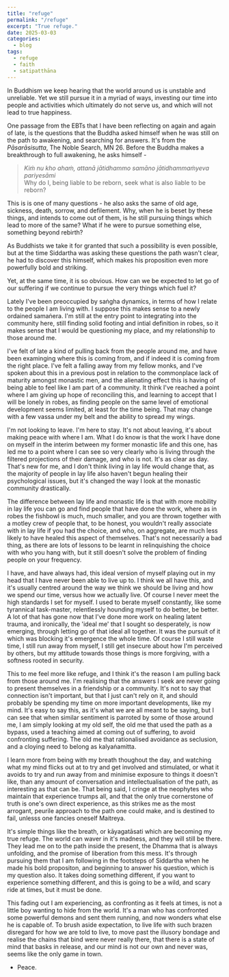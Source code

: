 ```yaml
---
title: "refuge"
permalink: "/refuge" 
excerpt: "True refuge."
date: 2025-03-03
categories:
  - blog 
tags: 
  - refuge
  - faith
  - satipatthāna
--- 
```


In Buddhism we keep hearing that the world around us is unstable and unreliable. Yet we still pursue it in a myriad of ways, investing our time into people and activities which ultimately do not serve us, and which will not lead to true happiness. 

One passage from the EBTs that I have been reflecting on again and again of late, is the questions that the Buddha asked himself when he was still on the path to awakening, and searching for answers. It's from the *Pāsarāsisutta*, The Noble Search, MN 26. Before the Buddha makes a breakthrough to full awakening, he asks himself -

> *Kiṁ nu kho ahaṁ, attanā jātidhammo samāno jātidhammaṁyeva pariyesāmi*  
> Why do I, being liable to be reborn, seek what is also liable to be reborn?

This is is one of many questions - he also asks the same of old age, sickness, death, sorrow, and defilement. Why, when he is beset by these things, and intends to come out of them, is he still pursuing things which lead to more of the same? What if he were to pursue something else, something beyond rebirth?

As Buddhists we take it for granted that such a possibility is even possible, but at the time Siddartha was asking these questions the path wasn't clear, he had to discover this himself, which makes his proposition even more powerfully bold and striking. 

Yet, at the same time, it is so obvious. How can we be expected to let go of our suffering if we continue to pursue the very things which fuel it?

Lately I've been preoccupied by saṅgha dynamics, in terms of how I relate to the people I am living with. I suppose this makes sense to a newly ordained samaṅera. I'm still at the entry point to integrating into the community here, still finding solid footing and intial definition in robes, so it makes sense that I would be questioning my place, and my relationship to those around me. 

I've felt of late a kind of pulling back from the people around me, and have been examinging where this is coming from, and if indeed it is coming from the right place. I've felt a falling away from my fellow monks, and I've spoken about this in a previous post in relation to the commonplace lack of maturity amongst monastic men, and the alienating effect this is having of being able to feel like I am part of a community. It think I've reached a point where I am giving up hope of reconciling this, and learning to accept that I will be lonely in robes, as finding people on the same level of emotional development seems limited, at least for the time being. That may change with a few vassa under my belt and the ability to spread my wings.

I'm not looking to leave. I'm here to stay. It's not about leaving, it's about making peace with where I am. What I do know is that the work I have done on myself in the interim between my former monastic life and this one, has led me to a point where I can see so very clearly who is living through the filtered projections of their damage, and who is not. It's as clear as day. That's new for me, and I don't think living in lay life would change that, as the majority of people in lay life also haven't begun healing their psychological issues, but it's changed the way I look at the monastic community drastically. 

The difference between lay life and monastic life is that with more mobility  in lay life you can go and find people that have done the work, where as in robes the fishbowl is much, much smaller, and you are thrown together with a motley crew of people that, to be honest, you wouldn't really associate with in lay life if you had the choice, and who, on aggregate, are much less likely to have healed this aspect of themselves. That's not necessarily a bad thing, as there are lots of lessons to be learnt in relinquishing the choice with who you hang with, but it still doesn't solve the problem of finding people on your frequency. 

I have, and have always had, this ideal version of myself playing out in my head that I have never been able to live up to. I think we all have this, and it's usually centred around the way we think we should be living and how we spend our time, versus how we actually live. Of course I never meet the high standards I set for myself. I used to berate myself constantly, like some tyrannical task-master, relentlessly hounding myself to do better, be better. A lot of that has gone now that I've done more work on healing latent trauma, and ironically, the 'ideal me' that I sought so desperately, is now emerging, through letting go of that ideal all together. It was the pursuit of it which was blocking it's emergence the whole time. Of course I still waste time, I still run away from myself, I still get insecure about how I'm perceived by others, but my attitude towards those things is more forgiving, with a softness rooted in security.  

This to me feel more like refuge, and I think it's the reason I am pulling back from those around me. I'm realising that the answers I seek are never going to present themselves in a friendship or a community. It's not to say that connection isn't important, but that I just can't rely on it, and should probably be spending my time on more important developments, like my mind. It's easy to say this, as it's what we are all meant to be saying, but I can see that when similar sentiment is parroted by some of those around me, I am simply looking at my old self, the old me that used the path as a bypass, used a teaching aimed at coming out of suffering, to avoid confronting suffering. The old me that rationalised avoidance as seclusion, and a cloying need to belong as kalyaṅamitta. 

I learn more from being with my breath thoughout the day, and watching what my mind flicks out at to try and get involved and stimulated, or what it avoids to try and run away from and minimise exposure to things it doesn't like, than any amount of conversation and intellectualisation of the path, as interesting as that can be. That being said, I cringe at the neophytes who maintain that experience trumps all, and that the only true cornerstone of truth is one's own direct experience, as this strikes me as the most arrogant, peurile approach to the path one could make, and is destined to fail, unlesss one fancies oneself Maitreya. 

It's simple things like the breath, or kāyagatāsati which are becoming my true refuge. The world can waver in it's madness, and they will still be there. They lead me on to the path inside the present, the Dhamma that is always unfolding, and the promise of liberation from this mess. It's through pursuing them that I am following in the footsteps of Siddartha when he made his bold propositon, and beginning to answer his question, which is my question also. It takes doing something different, if you want to experience something different, and this is going to be a wild, and scary ride at times, but it must be done.  

This fading out I am experiencing, as confronting as it feels at times, is not a little boy wanting to hide from the world. It's a man who has confronted some powerful demons and sent them running, and now wonders what else he is capable of. To brush aside expectation, to live life with such brazen disregard for how we are told to live, to move past the illusory bondage and realise the chains that bind were never really there, that there is a state of mind that basks in release, and our mind is not our own and never was, seems like the only game in town.

- Peace. 







